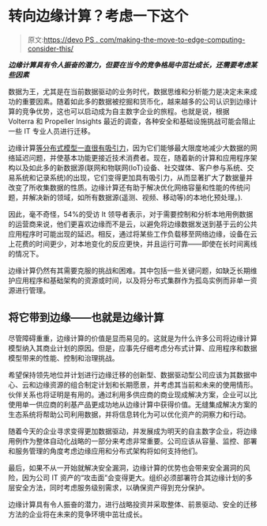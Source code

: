 # 转向边缘计算？考虑一下这个

> 原文:[https://devo PS . com/making-the-move-to-edge-computing-consider-this/](https://devops.com/making-the-move-to-edge-computing-consider-this/)

***边缘计算具有令人振奋的潜力，但要在当今的竞争格局中茁壮成长，还需要考虑某些因素***

数据为王，尤其是在当前数据驱动的业务时代，数据思维和分析能力是决定未来成功的重要因素。随着如此多的数据被挖掘和货币化，越来越多的公司认识到边缘计算的竞争优势，这也可以启动成为自主数字企业的旅程。也就是说，根据 Volterra 和 Propeller Insights 最近的调查，各种安全和基础设施挑战可能会阻止一些 IT 专业人员进行迁移。

边缘计算[等分布式模型一直很有吸引力](https://devops.com/is-your-infrastructure-ready-for-edge-computing/)，因为它们能够最大限度地减少大数据的网络延迟问题，并使基本功能更接近技术消费者。现在，随着新的计算和应用程序架构以及如此多的新数据源(联网和物联网(IoT)设备、社交媒体、客户参与系统、交易系统和记录系统)的出现，它们变得更加具有吸引力，从而显著扩大了数据量并改变了所收集数据的性质。边缘计算还有助于解决优化网络容量和性能的传统问题，并解决新的领域，如所有数据源(遥测、视频、移动等)的本地化预处理。).

因此，毫不奇怪，54%的受访 It 领导者表示，对于需要控制和分析本地用例数据的运营商来说，他们更喜欢边缘而不是云，以避免将边缘数据发送到基于云的公共应用程序时可能出现的延迟。相反，通过将某些工作负载移至网络边缘，设备在云上花费的时间更少，对本地变化的反应更快，并且运行可靠——即使在长时间离线的情况下。

边缘计算仍然有其需要克服的挑战和困难。其中包括一些关键问题，如缺乏长期维护应用程序和基础架构的资源或时间，以及将分布式集群作为孤岛实例而非单一资源进行管理。

## 将它带到边缘——也就是边缘计算

尽管障碍重重，边缘计算的价值是显而易见的。这就是为什么许多公司将边缘计算模型纳入其商业计划的原因。但是，应事先仔细考虑分布式计算、应用程序和数据模型带来的性能、控制和治理挑战。

希望保持领先地位并计划进行边缘迁移的创新型、数据驱动型公司应该为其数据中心、云和边缘资源的组合制定计划和长期愿景，并考虑其当前和未来的使用情形。伙伴关系也将证明是有用的。通过利用多供应商的商业现成解决方案，企业可以比使用单一供应商的利基产品更成功地从边缘计算中获得价值。无缝集成解决方案的生态系统将帮助公司利用数据，并将信息转化为可以优化资产的洞察力和行动。

随着今天的企业寻求变得更加数据驱动，并发展成为明天的自主数字企业，将边缘用例作为整体自动化战略的一部分来考虑非常重要。公司应该从容量、监控、部署和服务管理的角度考虑边缘应用和分布式架构将如何支持他们。

最后，如果不从一开始就解决安全漏洞，边缘计算的优势也会带来安全漏洞的风险，因为公司 IT 资产的“攻击面”会变得更大。组织必须部署符合其边缘计划的多层安全方法，同时考虑服务级别需求，以确保资产得到充分保护。

边缘计算具有令人振奋的潜力，进行战略投资并采取整体、前景驱动、安全的迁移方法的企业将在未来的竞争环境中茁壮成长。